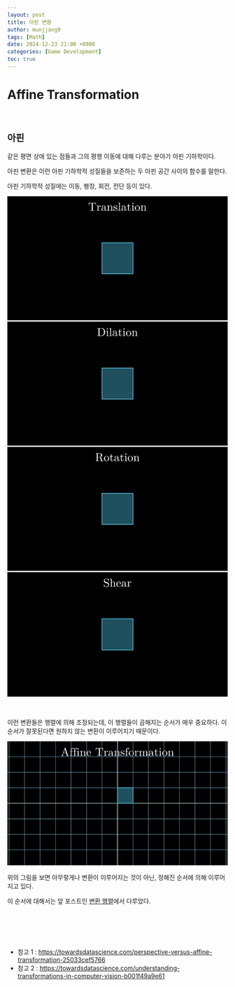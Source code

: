 ```yaml
---
layout: post
title: 아핀 변환
author: munjjang9
tags: [Math]
date: 2024-12-23 21:00 +0900
categories: [Game Development]
toc: true
---
```


# Affine Transformation

<br>

## 아핀

같은 평면 상에 있는 점들과 그의 평행 이동에 대해 다루는 분야가 아핀 기하학이다.

아핀 변환은 이런 아핀 기하학적 성질들을 보존하는 두 아핀 공간 사이의 함수를 말한다.

아핀 기하학적 성질에는 이동, 팽창, 회전, 전단 등이 있다.

![Translation](/assets/images/Affine-Translation.gif) 
![Dilation](/assets/images/Affine-Dilation.gif)
![Rotation](/assets/images/Affine-Rotation.gif)
![Shear](/assets/images/Affine-Shear.gif)

<br>

이런 변환들은 행렬에 의해 조정되는데, 이 행렬들이 곱해지는 순서가 매우 중요하다. 이 순서가 잘못된다면 원하지 않는 변환이 이루어지기 때문이다.

![Affine Transformation](/assets/images/Affine-Transformation.gif)

위의 그림을 보면 아무렇게나 변환이 이루어지는 것이 아닌, 정해진 순서에 의해 이루어지고 있다.

이 순서에 대해서는 앞 포스트인 [변환 행렬]()에서 다루었다.

<br>
<br>
<br>
<br>

- 참고 1 : https://towardsdatascience.com/perspective-versus-affine-transformation-25033cef5766
- 참고 2 : https://towardsdatascience.com/understanding-transformations-in-computer-vision-b001f49a9e61